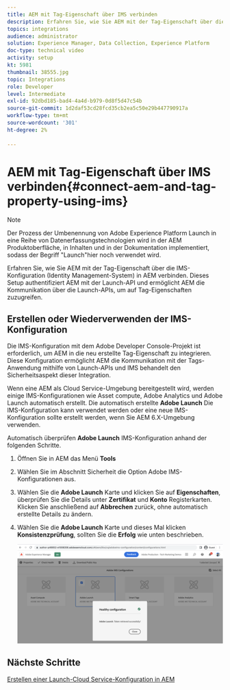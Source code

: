 ```yaml
---
title: AEM mit Tag-Eigenschaft über IMS verbinden
description: Erfahren Sie, wie Sie AEM mit der Tag-Eigenschaft über die IMS-Konfiguration in AEM verbinden. Dieses Setup authentifiziert AEM mit der Launch-API und ermöglicht AEM die Kommunikation über die Launch-APIs, um auf Tag-Eigenschaften zuzugreifen.
topics: integrations
audience: administrator
solution: Experience Manager, Data Collection, Experience Platform
doc-type: technical video
activity: setup
kt: 5981
thumbnail: 38555.jpg
topic: Integrations
role: Developer
level: Intermediate
exl-id: 92dbd185-bad4-4a4d-b979-0d8f5d47c54b
source-git-commit: 1d2daf53cd28fcd35cb2ea5c50e29b447790917a
workflow-type: tm+mt
source-wordcount: '301'
ht-degree: 2%

---
```


# AEM mit Tag-Eigenschaft über IMS verbinden{#connect-aem-and-tag-property-using-ims}

>[!NOTE]
>
>Der Prozess der Umbenennung von Adobe Experience Platform Launch in eine Reihe von Datenerfassungstechnologien wird in der AEM Produktoberfläche, in Inhalten und in der Dokumentation implementiert, sodass der Begriff &quot;Launch&quot;hier noch verwendet wird.

Erfahren Sie, wie Sie AEM mit der Tag-Eigenschaft über die IMS-Konfiguration (Identity Management-System) in AEM verbinden. Dieses Setup authentifiziert AEM mit der Launch-API und ermöglicht AEM die Kommunikation über die Launch-APIs, um auf Tag-Eigenschaften zuzugreifen.

## Erstellen oder Wiederverwenden der IMS-Konfiguration

Die IMS-Konfiguration mit dem Adobe Developer Console-Projekt ist erforderlich, um AEM in die neu erstellte Tag-Eigenschaft zu integrieren. Diese Konfiguration ermöglicht AEM die Kommunikation mit der Tags-Anwendung mithilfe von Launch-APIs und IMS behandelt den Sicherheitsaspekt dieser Integration.

Wenn eine AEM als Cloud Service-Umgebung bereitgestellt wird, werden einige IMS-Konfigurationen wie Asset compute, Adobe Analytics und Adobe Launch automatisch erstellt. Die automatisch erstellte **Adobe Launch** Die IMS-Konfiguration kann verwendet werden oder eine neue IMS-Konfiguration sollte erstellt werden, wenn Sie AEM 6.X-Umgebung verwenden.

Automatisch überprüfen **Adobe Launch** IMS-Konfiguration anhand der folgenden Schritte.

1. Öffnen Sie in AEM das Menü **Tools**

1. Wählen Sie im Abschnitt Sicherheit die Option Adobe IMS-Konfigurationen aus.

1. Wählen Sie die **Adobe Launch** Karte und klicken Sie auf **Eigenschaften**, überprüfen Sie die Details unter **Zertifikat** und **Konto** Registerkarten. Klicken Sie anschließend auf **Abbrechen** zurück, ohne automatisch erstellte Details zu ändern.

1. Wählen Sie die **Adobe Launch** Karte und dieses Mal klicken **Konsistenzprüfung**, sollten Sie die **Erfolg** wie unten beschrieben.

   ![Adobe Launch - Gesunde IMS-Konfiguration](assets/adobe-launch-healthy-ims-config.png)


## Nächste Schritte

[Erstellen einer Launch-Cloud Service-Konfiguration in AEM](create-aem-launch-cloud-service.md)
